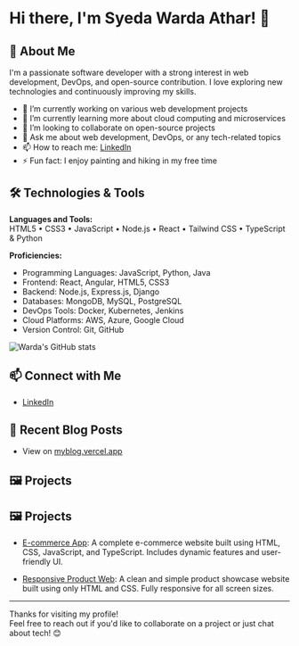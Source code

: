 # Hi there, I'm Syeda Warda Athar! 👋

## 🚀 About Me

I'm a passionate software developer with a strong interest in web development, DevOps, and open-source contribution. I love exploring new technologies and continuously improving my skills.

- 🔭 I’m currently working on various web development projects  
- 🌱 I’m currently learning more about cloud computing and microservices  
- 👯 I’m looking to collaborate on open-source projects  
- 💬 Ask me about web development, DevOps, or any tech-related topics  
- 📫 How to reach me: [LinkedIn](https://www.linkedin.com/in/syeda-warda-2ab623344/)  
- ⚡ Fun fact: I enjoy painting and hiking in my free time  

## 🛠️ Technologies & Tools

**Languages and Tools:**  
HTML5 • CSS3 • JavaScript • Node.js • React • Tailwind CSS • TypeScript & Python

**Proficiencies:**

- Programming Languages: JavaScript, Python, Java  
- Frontend: React, Angular, HTML5, CSS3  
- Backend: Node.js, Express.js, Django  
- Databases: MongoDB, MySQL, PostgreSQL  
- DevOps Tools: Docker, Kubernetes, Jenkins  
- Cloud Platforms: AWS, Azure, Google Cloud  
- Version Control: Git, GitHub  


![Warda's GitHub stats](https://github-readme-stats.vercel.app/api?username=wardaathar&show_icons=true&theme=radical)

## 📫 Connect with Me

- [LinkedIn](https://www.linkedin.com/in/syeda-warda-2ab623344/)  

## 📝 Recent Blog Posts

- View on [myblog.vercel.app](https://my-dynamic-vlog-mil3.vercel.app)

## 🖼️ Projects

## 🖼️ Projects

- [E-commerce App](https://hackhton-ui-ux-assignment.vercel.app): A complete e-commerce website built using HTML, CSS, JavaScript, and TypeScript. Includes dynamic features and user-friendly UI.

- [Responsive Product Web](https://responsive-website-using-html-css-xi.vercel.app): A clean and simple product showcase website built using only HTML and CSS. Fully responsive for all screen sizes.


---

Thanks for visiting my profile!  
Feel free to reach out if you'd like to collaborate on a project or just chat about tech! 😊
